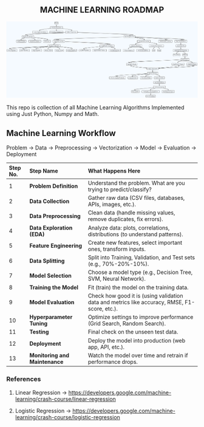 <h2 align="center">MACHINE LEARNING ROADMAP</h2>


![ml-roadmap](https://raw.githubusercontent.com/iamprasadraju/MachineLearning_Algorithms/refs/heads/main/assets/ml-roadmap.png)


This repo is collection of all Machine Learning Algorithms Implemented using Just Python, Numpy and Math.

## Machine Learning Workflow

Problem → Data → Preprocessing → Vectorization → Model → Evaluation → Deployment



| Step No. | Step Name | What Happens Here |
|:---|:---|:---|
| 1 | **Problem Definition** | Understand the problem. What are you trying to predict/classify? |
| 2 | **Data Collection** | Gather raw data (CSV files, databases, APIs, images, etc.). |
| 3 | **Data Preprocessing** | Clean data (handle missing values, remove duplicates, fix errors). |
| 4 | **Data Exploration (EDA)** | Analyze data: plots, correlations, distributions (to understand patterns). |
| 5 | **Feature Engineering** | Create new features, select important ones, transform inputs. |
| 6 | **Data Splitting** | Split into Training, Validation, and Test sets (e.g., 70%-20%-10%). |
| 7 | **Model Selection** | Choose a model type (e.g., Decision Tree, SVM, Neural Network). |
| 8 | **Training the Model** | Fit (train) the model on the training data. |
| 9 | **Model Evaluation** | Check how good it is (using validation data and metrics like accuracy, RMSE, F1-score, etc.). |
| 10 | **Hyperparameter Tuning** | Optimize settings to improve performance (Grid Search, Random Search). |
| 11 | **Testing** | Final check on the unseen test data. |
| 12 | **Deployment** | Deploy the model into production (web app, API, etc.). |
| 13 | **Monitoring and Maintenance** | Watch the model over time and retrain if performance drops. |



### References 

1. Linear Regression -> https://developers.google.com/machine-learning/crash-course/linear-regression


2. Logistic Regression -> https://developers.google.com/machine-learning/crash-course/logistic-regression
